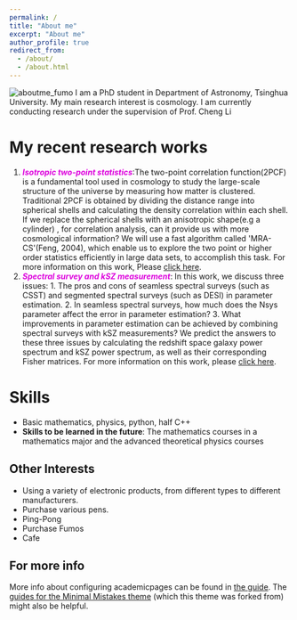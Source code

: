 ```yaml
---
permalink: /
title: "About me"
excerpt: "About me"
author_profile: true
redirect_from: 
  - /about/
  - /about.html
---
```


![aboutme_fumo](/images/aboutme_fumo.png)
I am a PhD student in Department of Astronomy, Tsinghua University. My main research interest is cosmology. I am currently conducting research under the supervision of Prof. Cheng Li

My recent research works
======
1. <font color="#dd00dd">***Isotropic two-point statistics***</font>:The two-point correlation function(2PCF) is a fundamental tool used in cosmology to study the large-scale structure of the universe by measuring how matter is clustered. Traditional 2PCF is obtained by dividing the distance range into spherical shells and calculating the density correlation within each shell. If we replace the spherical shells with an anisotropic shape(e.g a cylinder) , for correlation analysis, can it provide us with more cosmological information? We will use a fast algorithm called 'MRA-CS'(Feng, 2004), which enable us to explore the two point or higher order statistics efficiently in large data sets, to accomplish this task. For more information on this work, Please [click here](https://github.com/ZhuoyangLi329/Non_Isotropic_two-point_statistics_with_MRA-CS).
2. <font color="#dd00dd">***Spectral survey and kSZ measurement***</font>: In this work, we discuss three issues: 1. The pros and cons of seamless spectral surveys (such as CSST) and segmented spectral surveys (such as DESI) in parameter estimation.  2. In seamless spectral surveys, how much does the Nsys parameter affect the error in parameter estimation? 3. What improvements in parameter estimation can be achieved by combining spectral surveys with kSZ measurements? We predict the answers to these three issues by calculating the redshift space galaxy power spectrum and kSZ power spectrum, as well as their corresponding Fisher matrices. For more information on this work, please [click here](https://github.com/ZhuoyangLi329/Spectral_survey_and_kSZ_measurement).

Skills
======
- Basic mathematics, physics, python, half C++
- **Skills to be learned in the future**: The mathematics courses in a mathematics major and the advanced theoretical physics courses

Other Interests
------
- Using a variety of electronic products, from different types to different manufacturers.
- Purchase various pens.
- Ping-Pong
- Purchase Fumos
- Cafe



For more info
------
More info about configuring academicpages can be found in [the guide](https://academicpages.github.io/markdown/). The [guides for the Minimal Mistakes theme](https://mmistakes.github.io/minimal-mistakes/docs/configuration/) (which this theme was forked from) might also be helpful.
